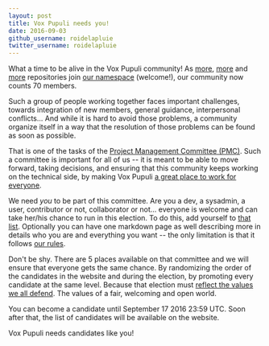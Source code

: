 ```yaml
---
layout: post
title: Vox Pupuli needs you!
date: 2016-09-03
github_username: roidelapluie
twitter_username: roidelapluie
---
```


What a time to be alive in the Vox Pupuli community! As [more][r1], [more][r2]
and [more][r3] repositories join [our namespace][n] (welcome!), our community now
counts 70 members.

Such a group of people working together faces important challenges, towards
integration of new members, general guidance, interpersonal conflicts... And
while it is hard to avoid those problems, a community organize itself in a way
that the resolution of those problems can be found as soon as possible.

That is one of the tasks of the [Project Management Committee (PMC)][g]. Such a
committee is important for all of us -- it is meant to be able to move forward,
taking decisions, and ensuring that this community keeps working on the
technical side, by making Vox Pupuli [a great place to work for everyone][c].

We need *you* to be part of this committee. Are you a dev, a sysadmin, a user,
contributor or not, collaborator or not… everyone is welcome and can take
her/his chance to run in this election. To do this, add yourself to [that
list][e]. Optionally you can have one markdown page as well describing more in
details who you are and everything you want -- the only limitation is that it
follows [our rules][c].

Don't be shy. There are 5 places available on that committee and we will ensure
that everyone gets the same chance. By randomizing the order of the candidates
in the website and during the election, by promoting every candidate at the same
level. Because that election must [reflect the values we all defend][c]. The
values of a fair, welcoming and open world.

You can become a candidate until September 17 2016 23:59 UTC. Soon after that,
the list of candidates will be available on the website.

Vox Pupuli needs candidates like you!

[g]:https://github.com/voxpupuli/plumbing/blob/master/share/governance.md
[n]:https://github.com/voxpupuli
[r1]:https://github.com/voxpupuli/puppet-selinux
[r2]:https://github.com/voxpupuli/puppet-nginx
[r3]:https://github.com/voxpupuli/puppet-googleauthenticator
[e]:https://github.com/voxpupuli/plumbing/edit/master/share/elections/2016-01.md
[c]:https://voxpupuli.org/coc/
